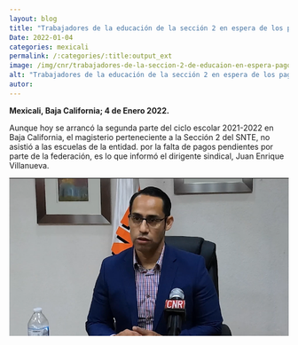 ```yaml
---
layout: blog
title: "Trabajadores de la educación de la sección 2 en espera de los pagos pendientes"
Date: 2022-01-04
categories: mexicali
permalink: /:categories/:title:output_ext
image: /img/cnr/trabajadores-de-la-seccion-2-de-educaion-en-espera-pagos-pendientes.png
alt: "Trabajadores de la educación de la sección 2 en espera de los pagos pendientes"
autor:
---
```


**Mexicali, Baja California; 4 de Enero 2022.** 

Aunque hoy se arrancó la segunda parte del ciclo escolar 2021-2022 en Baja California, el magisterio perteneciente a la Sección 2 del SNTE, no asistió a las escuelas de la entidad.
por la falta de pagos pendientes por parte de la federación, es lo que informó el dirigente sindical, Juan Enrique Villanueva.

<div id="carouselExampleSlidesOnly" class="carousel slide" data-ride="carousel">
  <div class="carousel-inner">
    <div class="carousel-item active">
       <img class="d-block w-100" src="/img/cnr/trabajadores-de-la-seccion-2-de-educaion-en-espera-pagos-pendientes.png" loading="lazy"  alt="Trabajadores de la educación de la sección 2 en espera de los pagos pendientes">
    </div>
  </div>
</div>
